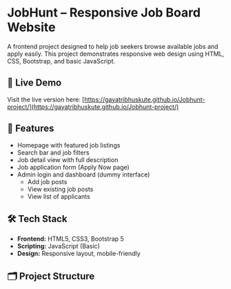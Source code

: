 # JobHunt – Responsive Job Board Website

A frontend project designed to help job seekers browse available jobs and apply easily. This project demonstrates responsive web design using HTML, CSS, Bootstrap, and basic JavaScript.

## 🔗 Live Demo

Visit the live version here: [https://gayatribhuskute.github.io/Jobhunt-project/](https://gayatribhuskute.github.io/Jobhunt-project/)

## 📂 Features

- Homepage with featured job listings
- Search bar and job filters
- Job detail view with full description
- Job application form (Apply Now page)
- Admin login and dashboard (dummy interface)
  - Add job posts
  - View existing job posts
  - View list of applicants

## 🛠️ Tech Stack

- **Frontend:** HTML5, CSS3, Bootstrap 5
- **Scripting:** JavaScript (Basic)
- **Design:** Responsive layout, mobile-friendly

## 🗂️ Project Structure

